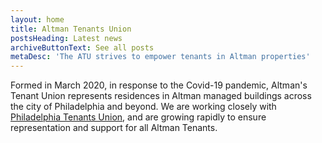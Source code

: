 ```yaml
---
layout: home
title: Altman Tenants Union
postsHeading: Latest news
archiveButtonText: See all posts
metaDesc: 'The ATU strives to empower tenants in Altman properties'
---
```

Formed in March 2020, in response to the Covid-19 pandemic, Altman's Tenant Union represents residences in Altman managed buildings across the city of Philadelphia and beyond. We are working closely with [Philadelphia Tenants Union](http://phillytenantsunion.org/), and are growing rapidly to ensure representation and support for all Altman Tenants.


